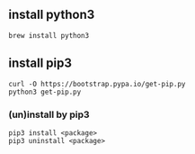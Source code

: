 ## install python3

```
brew install python3
```

## install pip3

```
curl -O https://bootstrap.pypa.io/get-pip.py
python3 get-pip.py
```

### (un)install by pip3

```
pip3 install <package>
pip3 uninstall <package>
```